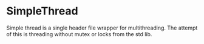# SimpleThread
Simple thread is a single header file wrapper for multithreading. The attempt of this is threading without mutex or locks from the std lib.
